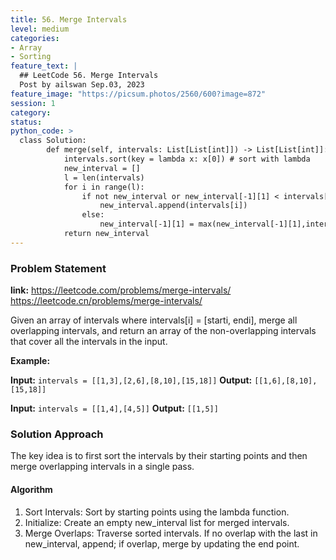 ```yaml
---
title: 56. Merge Intervals
level: medium
categories:
- Array
- Sorting
feature_text: |
  ## LeetCode 56. Merge Intervals
  Post by ailswan Sep.03, 2023
feature_image: "https://picsum.photos/2560/600?image=872"
session: 1
category:
status: 
python_code: >
  class Solution:
        def merge(self, intervals: List[List[int]]) -> List[List[int]]:
            intervals.sort(key = lambda x: x[0]) # sort with lambda
            new_interval = []
            l = len(intervals)
            for i in range(l):
                if not new_interval or new_interval[-1][1] < intervals[i][0]:
                    new_interval.append(intervals[i])
                else:
                    new_interval[-1][1] = max(new_interval[-1][1],intervals[i][1]) # add max here
            return new_interval
---
```


### Problem Statement
**link:**
https://leetcode.com/problems/merge-intervals/
https://leetcode.cn/problems/merge-intervals/

Given an array of intervals where intervals[i] = [starti, endi], merge all overlapping intervals, and return an array of the non-overlapping intervals that cover all the intervals in the input.

**Example:**

**Input:** `intervals = [[1,3],[2,6],[8,10],[15,18]]`
**Output:** `[[1,6],[8,10],[15,18]]`

**Input:** `intervals = [[1,4],[4,5]]`
**Output:** `[[1,5]]`

### Solution Approach

The key idea is to first sort the intervals by their starting points and then merge overlapping intervals in a single pass.

#### Algorithm

1. Sort Intervals: Sort by starting points using the lambda function.
2. Initialize: Create an empty new_interval list for merged intervals.
3. Merge Overlaps: Traverse sorted intervals. If no overlap with the last in new_interval, append; if overlap, merge by updating the end point.
 
